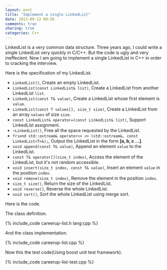```yaml
---
layout: post
title: "Implement a single LinkedList"
date: 2013-09-12 09:56
comments: true
sharing: true
categories: C++
---
```


LinkedList is a very common data structure. Three years ago, I could write
a single LinkedList very quickly in C/C++. But the code is ugly and very
ineffecient. Now I am going to implement a single LinkedList in C++ in order
to cracking the interview.

Here is the specification of my LinkedList.

* ``LinkedList()``, Create an empty LinkedList.
* ``LinkedList(const LinkedList& list)``, Create a LinkedList from another
LinkedList ``list``.
* ``LinkedList(const T& value)``, Create a LinkedList whose first element
is ``value``.
* ``LinkedList(const T values[], size_t size)``, Create a LinkedList from
an array ``values`` of size ``size``.
* ``const LinkedList& operator=(const LinkedList& list)``, Support LinkedList
assignment.
* ``~LinkedList()``, Free all the space requested by the LinkedList.
* ``friend std::ostream& operator<< <> (std::ostream&, const LinkedList<T>&);``,
Output the LinkedList in the form **[a, b, c ...]**.
* ``void append(const T& value)``, Append an element ``value`` to the LinkedList.
* ``const T& operator[](size_t index)``, Access the element of the LinkedList,
but it's not random accessible.
* ``void insert(size_t index, const T& value)``, Insert an element ``value``
in the position ``index``.
* ``void remove(size_t index)``, Remove the element in the position ``index``.
* ``size_t size()``, Return the size of the LinkedList.
* ``void reverse()``, Reverse the whole LinkedList.
* ``void sort()``, Sort the whole LinkedList using merge sort.

Here is the code.

The class definition.

{% include_code careerup-list.h lang:cpp %}

And the class implementation.

{% include_code careerup-list.cpp %}

Now this the test code(Using boost unit test framework).

{% include_code careerup-list-test.cpp %}

